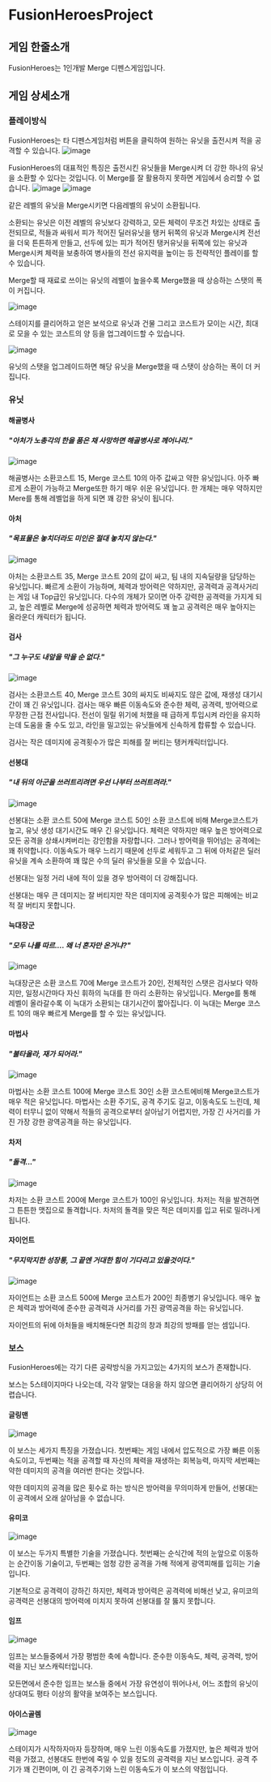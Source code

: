 # FusionHeroesProject
## 게임 한줄소개
FusionHeroes는 1인개발 Merge 디펜스게임입니다.
## 게임 상세소개
### 플레이방식
FusionHeroes는 타 디펜스게임처럼 버튼을 클릭하여 원하는 유닛을 출전시켜 적을 공격할 수 있습니다.
![image](https://user-images.githubusercontent.com/70951786/131930663-fdf3e8d6-c80b-4947-855f-e10be5a008da.png)

FusionHeroes의 대표적인 특징은 출전시킨 유닛들을 Merge시켜 더 강한 하나의 유닛을 소환할 수 있다는 것입니다.
이 Merge를 잘 활용하지 못하면 게임에서 승리할 수 없습니다.
![image](https://user-images.githubusercontent.com/70951786/131930824-68033a45-fa53-4e29-9dc8-51ee1c942bc4.png)
![image](https://user-images.githubusercontent.com/70951786/131930854-936bb76e-5511-4f73-a96f-6fff9f9350f9.png)

같은 레벨의 유닛을 Merge시키면 다음레벨의 유닛이 소환됩니다.

소환되는 유닛은 이전 레벨의 유닛보다 강력하고, 모든 체력이 무조건 차있는 상태로 출전되므로, 적들과 싸워서 피가 적어진 딜러유닛을 탱커 뒤쪽의 유닛과 Merge시켜 전선을 더욱 튼튼하게 만들고, 선두에 있는 피가 적어진 탱커유닛을 뒤쪽에 있는 유닛과 Merge시켜 체력을 보충하여 병사들의 전선 유지력을 높이는 등 전략적인 플레이를 할 수 있습니다.

Merge할 때 재료로 쓰이는 유닛의 레벨이 높을수록 Merge했을 때 상승하는 스탯의 폭이 커집니다.

![image](https://user-images.githubusercontent.com/70951786/131934546-4a04da29-2d9a-472f-815a-7c8c0eaecaef.png)

스테이지를 클리어하고 얻은 보석으로 유닛과 건물 그리고 코스트가 모이는 시간, 최대로 모을 수 있는 코스트의 양 등을 업그레이드할 수 있습니다.

![image](https://user-images.githubusercontent.com/70951786/131934674-bb313fa2-af5e-41bd-a3c3-effcfc59bde3.png)

유닛의 스탯을 업그레이드하면 해당 유닛을 Merge했을 때 스탯이 상승하는 폭이 더 커집니다.

### 유닛
#### 해골병사
##### "아처가 노총각의 한을 품은 채 사망하면 해골병사로 께어나리."
![image](https://user-images.githubusercontent.com/70951786/132044135-273aa4e6-2b4e-4eb2-b19a-0017ce701c77.png)

해골병사는 소환코스트 15, Merge 코스트 10의 아주 값싸고 약한 유닛입니다.
아주 빠르게 소환이 가능하고 Merge또한 하기 매우 쉬운 유닛입니다.
한 개체는 매우 약하지만 Mere를 통해 레벨업을 하게 되면 꽤 강한 유닛이 됩니다.

#### 아처
##### "목표물은 놓치더라도 미인은 절대 놓치지 않는다."
![image](https://user-images.githubusercontent.com/70951786/132044007-920d1503-4de7-44c0-a9e2-e772b1135d0d.png)

아처는 소환코스트 35,  Merge 코스트 20의 값이 싸고, 팀 내의 지속딜량을 담당하는 유닛입니다.
빠르게 소환이 가능하며, 체력과 방어력은 약하지만, 공격력과 공격사거리는 게임 내 Top급인 유닛입니다.
다수의 개체가 모이면 아주 강력한 공격력을 가지게 되고, 높은 레벨로 Merge에 성공하면 체력과 방어력도 꽤 높고 공격력은 매우 높아지는 올라운더 캐릭터가 됩니다.

#### 검사
##### "그 누구도 내앞을 막을 순 없다."
![image](https://user-images.githubusercontent.com/70951786/132044623-6fbc2822-e2a7-4062-aab9-d25580c7e87a.png)

검사는 소환코스트 40, Merge 코스트 30의 싸지도 비싸지도 않은 값에, 재생성 대기시간이 꽤 긴 유닛입니다.
검사는 매우 빠른 이동속도와 준수한 체력, 공격력, 방어력으로 무장한 근접 전사입니다.
전선이 밀릴 위기에 처했을 때 급하게 투입시켜 라인을 유지하는데 도움을 줄 수도 있고, 라인을 밀고있는 유닛들에게 신속하게 합류할 수 있습니다.

검사는 작은 데미지에 공격횟수가 많은 피해를 잘 버티는 탱커캐릭터입니다.

#### 선봉대
##### "내 뒤의 아군을 쓰러트리려면 우선 나부터 쓰러트려라."
![image](https://user-images.githubusercontent.com/70951786/132048828-6b1e0b6e-d48a-49ab-87c2-8de4e1d1617e.png)

선봉대는 소환 코스트 50에 Merge 코스트 50인 소환 코스트에 비해 Merge코스트가 높고, 유닛 생성 대기시간도 매우 긴 유닛입니다.
체력은 약하지만 매우 높은 방어력으로 모든 공격을 상쇄시켜버리는 강인함을 자랑합니다. 그러나 방어력을 뛰어넘는 공격에는 꽤 취약합니다.
이동속도가 매우 느리기 때문에 선두로 세워두고 그 뒤에 아처같은 딜러유닛을 계속 소환하여 꽤 많은 수의 딜러 유닛들을 모을 수 있습니다.

선봉대는 일정 거리 내에 적이 있을 경우 방어력이 더 강해집니다.

선봉대는 매우 큰 데미지는 잘 버티지만 작은 데미지에 공격횟수가 많은 피해에는 비교적 잘 버티지 못합니다.

#### 늑대장군
##### "모두 나를 따르.... 왜 너 혼자만 온거냐?"
![image](https://user-images.githubusercontent.com/70951786/132047663-875be1e8-5c67-4f9c-8bde-32298c7fdeed.png)

늑대장군은 소환 코스트 70에 Merge 코스트가 20인, 전체적인 스탯은 검사보다 약하지만, 일정시간마다 자신 휘하의 늑대를 한 마리 소환하는 유닛입니다.
Merge를 통해 레벨이 올라갈수록 이 늑대가 소환되는 대기시간이 짧아집니다.
이 늑대는 Merge 코스트 10의 매우 빠르게 Merge를 할 수 있는 유닛입니다.

#### 마법사
##### "불타올라, 재가 되어라."
![image](https://user-images.githubusercontent.com/70951786/132044918-015cc1af-18d5-499a-9568-a0a31f32fa69.png)

마법사는 소환 코스트 100에 Merge 코스트 30인 소환 코스트에비해 Merge코스트가 매우 적은 유닛입니다.
마법사는 소환 주기도, 공격 주기도 길고, 이동속도도 느린데, 체력이 터무니 없이 약해서 적들의 공격으로부터 살아남기 어렵지만,
가장 긴 사거리를 가진 가장 강한 광역공격을 하는 유닛입니다.

#### 차저
##### "돌격..."
![image](https://user-images.githubusercontent.com/70951786/132043845-c0bf5413-86a5-404a-bacc-ce9338dd6ecd.png)

차저는 소환 코스트 200에 Merge 코스트가 100인 유닛입니다.
차저는 적을 발견하면 그 튼튼한 맷집으로 돌격합니다. 차저의 돌격을 맞은 적은 데미지를 입고 뒤로 밀려나게 됩니다.

#### 자이언트
##### "무지막지한 성장통, 그 끝엔 거대한 힘이 기다리고 있을것이다."
![image](https://user-images.githubusercontent.com/70951786/132048592-9c42cdd2-f2ba-42d7-9812-bab79d95240d.png)

자이언트는 소환 코스트 500에 Merge 코스트가 200인 최종병기 유닛입니다.
매우 높은 체력과 방어력에 준수한 공격력과 사거리를 가진 광역공격을 하는 유닛입니다.

자이언트의 뒤에 아처들을 배치해둔다면 최강의 창과 최강의 방패를 얻는 셈입니다.

### 보스
FusionHeroes에는 각기 다른 공략방식을 가지고있는 4가지의 보스가 존재합니다.

보스는 5스테이지마다 나오는데, 각각 알맞는 대응을 하지 않으면 클리어하기 상당히 어렵습니다.
#### 글링맨
![image](https://user-images.githubusercontent.com/70951786/132050677-77bb47fa-15e2-40d5-89ac-23e74567d4a7.png)

이 보스는 세가지 특징을 가졌습니다.
첫번째는 게임 내에서 압도적으로 가장 빠른 이동속도이고,
두번째는 적을 공격할 때 자신의 체력을 재생하는 회복능력,
마지막 세번째는 약한 데미지의 공격을 여러번 한다는 것입니다.

약한 데미지의 공격을 많은 횟수로 하는 방식은 방어력을 무의미하게 만들어, 선봉대는 이 공격에서 오래 살아남을 수 없습니다.

#### 유미코
![image](https://user-images.githubusercontent.com/70951786/132051700-8b01337f-ec2c-47a4-ac35-ff1d7583871a.png)

이 보스는 두가지 특별한 기술을 가졌습니다.
첫번째는 순식간에 적의 눈앞으로 이동하는 순간이동 기술이고,
두번째는 엄청 강한 공격을 가해 적에게 광역피해를 입히는 기술입니다.

기본적으로 공격력이 강하긴 하지만, 체력과 방어력은 공격력에 비해선 낮고, 유미코의 공격력은 선봉대의 방어력에 미치지 못하여 선봉대를 잘 뚫지 못합니다.

#### 임프
![image](https://user-images.githubusercontent.com/70951786/132052192-d1aa81e6-0926-4db0-8cc5-d3d4d3e58b80.png)

임프는 보스들중에서 가장 평범한 축에 속합니다.
준수한 이동속도, 체력, 공격력, 방어력을 지닌 보스캐릭터입니다.

모든면에서 준수한 임프는 보스들 중에서 가장 유연성이 뛰어나서, 어느 조합의 유닛이 상대여도 평타 이상의 활약을 보여주는 보스입니다. 

#### 아이스골렘
![image](https://user-images.githubusercontent.com/70951786/132049850-e8497687-879e-498c-b591-1e0ae209ff61.png)

스테이지가 시작하자마자 등장하며, 매우 느린 이동속도를 가졌지만, 높은 체력과 방어력을 가졌고, 선봉대도 한번에 죽일 수 있을 정도의 공격력을 지닌 보스입니다.
공격 주기가 꽤 긴편이며, 이 긴 공격주기와 느린 이동속도가 이 보스의 약점입니다.

